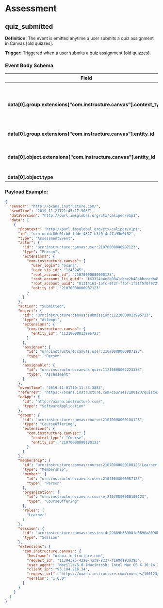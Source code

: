 Assessment
==============

<h2 id="quiz_submitted">quiz_submitted</h2>

**Definition:** The event is emitted anytime a user submits a quiz assignment in Canvas [old quizzes].

**Trigger:** Triggered when a user submits a quiz assignment [old quizzes].


### Event Body Schema

| Field | Description |
|-|-|
| **data[0].group.extensions["com.instructure.canvas"].context_type** | Canvas context type where the action took place e.g context_type = Course. |
| **data[0].group.extensions["com.instructure.canvas"].entity_id** | Canvas context ID |
| **data[0].object.extensions["com.instructure.canvas"].entity_id** | Canvas global ID of the object affected by the event |
| **data[0].object.type** | Attempt |





### Payload Example:

```json
{
  "sensor": "http://oxana.instructure.com/",
  "sendTime": "2019-11-21T21:45:17.503Z",
  "dataVersion": "http://purl.imsglobal.org/ctx/caliper/v1p1",
  "data": [
    {
      "@context": "http://purl.imsglobal.org/ctx/caliper/v1p1",
      "id": "urn:uuid:06e01cb6-fdde-4327-b3f0-4c47a95d0f52",
      "type": "AssessmentEvent",
      "actor": {
        "id": "urn:instructure:canvas:user:21070000000987123",
        "type": "Person",
        "extensions": {
          "com.instructure.canvas": {
            "user_login": "oxana",
            "user_sis_id": "1243245",
            "root_account_id": "21070000000000123",
            "root_account_lti_guid": "f63324b4e2a0841cbbe2b48abbccedb453becf36.oxana.instructure.com",
            "root_account_uuid": "01314161-1afc-0f2f-ffbf-1f31f5f0f972",
            "entity_id": "21070000000987123"
          }
        }
      },
      "action": "Submitted",
      "object": {
        "id": "urn:instructure:canvas:submission:11210000013995723",
        "type": "Attempt",
        "extensions": {
          "com.instructure.canvas": {
            "entity_id": "11210000013995723"
          }
        },
        "assignee": {
          "id": "urn:instructure:canvas:user:21070000000987123",
          "type": "Person"
        },
        "assignable": {
          "id": "urn:instructure:canvas:quiz:11210000002223333",
          "type": "Assessment"
        }
      },
      "eventTime": "2019-11-01T19:11:33.388Z",
      "referrer": "https://oxana.instructure.com/courses/100123/quizzes/2223333/take/questions/47464543",
      "edApp": {
        "id": "http://oxana.instructure.com/",
        "type": "SoftwareApplication"
      },
      "group": {
        "id": "urn:instructure:canvas:course:21070000000100123",
        "type": "CourseOffering",
        "extensions": {
          "com.instructure.canvas": {
            "context_type": "Course",
            "entity_id": "21070000000100123"
          }
        }
      },
      "membership": {
        "id": "urn:instructure:canvas:course:21070000000100123:Learner:21070000000987123",
        "type": "Membership",
        "member": {
          "id": "urn:instructure:canvas:user:21070000000987123",
          "type": "Person"
        },
        "organization": {
          "id": "urn:instructure:canvas:course:21070000000100123",
          "type": "CourseOffering"
        },
        "roles": [
          "Learner"
        ]
      },
      "session": {
        "id": "urn:instructure:canvas:session:dc29809b38908fe0890a8098b8982211",
        "type": "Session"
      },
      "extensions": {
        "com.instructure.canvas": {
          "hostname": "oxana.instructure.com",
          "request_id": "11394325-4220-4a39-8237-f198d193d393",
          "user_agent": "Mozilla/5.0 (Macintosh; Intel Mac OS X 10_14_3) AppleWebKit/537.36 (KHTML, like Gecko) Chrome/73.0.3683.103 Safari/537.36",
          "client_ip": "93.184.216.34",
          "request_url": "https://oxana.instructure.com/courses/100123/quizzes/2223333/submissions?user_id=987123",
          "version": "1.0.0"
        }
      }
    }
  ]
}
```




